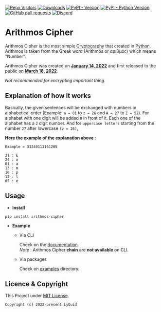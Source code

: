 [![Repo Visitors](https://visitor-badge.glitch.me/badge?page_id=LyQuid12.arithmos-cipher&left_text=Repo%20Visitors)](https://github.com/LyQuid12/arithmos-cipher)
[![Downloads](https://pepy.tech/badge/arithmos-cipher)](https://pepy.tech/project/arithmos-cipher)
[![PyPI - Version](https://img.shields.io/pypi/v/arithmos-cipher?label=PyPI%20Version&logo=pypi)](https://pypi.org/project/arithmos-cipher)
[![PyPI - Python Version](https://img.shields.io/pypi/pyversions/arithmos-cipher?label=Python%20Version&logo=python)](https://pypi.org/project/arithmos-cipher#data)
[![GitHub pull requests](https://img.shields.io/github/issues-pr/LyQuid12/arithmos-cipher?label=Pull%20Requests)](https://github.com/LyQuid12/arithmos-cipher/pulls)
[![Discord](https://img.shields.io/discord/887650006977347594?color=blue&label=EterNomm&logo=discord)](https://discord.com/invite/qpT2AeYZRN)

# Arithmos Cipher
Arithmos Cipher is the most simple [Cryptography](https://en.wikipedia.org/wiki/Cryptography) that created in [Python](https://python.org).
Arithmos is taken from the Greek word (Arithmós or αριθμός) which means "Number".

Arithmos Cipher was created on [**January 14, 2022**](https://days.to/14-january/2022) and first released to the public on [**March 18, 2022**](https://days.to/18-march/2022).

*Not recommended for encrypting important thing*.

## Explanation of how it works
Basically, the given sentences will be exchanged with numbers in alphabetical order (Example: `a = 01` to `z = 26` and `A = 27` to `Z = 52`). For alphabet with one digit will be added `0` in front of it. Each one of the alphabet has a `2` digit number. And for `uppercase letters` starting from the number `27` after lowercase `(z = 26)`[.](https://youtube.com/watch?v=dQw4w9WgXcQ)

**Here the example of the explanation above :**
```
Example = 31240113161205

31 : E
24 : x
01 : a
13 : m
16 : p
12 : l
05 : e
```

## Usage
- **Install**
```
pip install arithmos-cipher
```

- **Example**
  - Via CLI
    
    Check on the [documentation](https://github.com/LyQuid12/arithmos-cipher/blob/master/cli.md). <br>
    *Note* : Arithmos Cipher **chain** are **not available** on CLI.
  - Via packages

    Check on [examples](https://github.com/LyQuid12/arithmos-cipher/tree/master/examples) directory.

## Licence & Copyright
This Project under [MIT License](https://github.com/LyQuid12/arithmos-cipher/blob/master/LICENSE).
```
Copyright (c) 2022-present LyQuid
```
